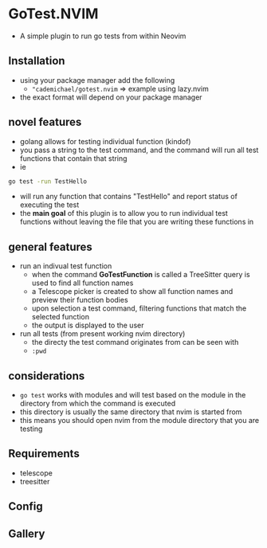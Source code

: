 # GoTest.NVIM

- A simple plugin to run go tests from within Neovim

## Installation 

- using your package manager add the following
    - `"cademichael/gotest.nvim` => example using lazy.nvim
- the exact format will depend on your package manager

## novel features

- golang allows for testing individual function (kindof)
- you pass a string to the test command, and the command will run all test functions that contain that string
- ie
```sh
go test -run TestHello
```
- will run any function that contains "TestHello" and report status of executing the test
- the **main goal** of this plugin is to allow you to run individual test functions without leaving the file that you are writing these functions in

## general features

- run an indivual test function
    - when the command **GoTestFunction** is called a TreeSitter query is used to find all function names
    - a Telescope picker is created to show all function names and preview their function bodies
    - upon selection a test command, filtering functions that match the selected function
    - the output is displayed to the user
- run all tests (from present working nvim directory)
    - the directy the test command originates from can be seen with 
    - `:pwd`

## considerations

- `go test` works with modules and will test based on the module in the directory from which the command is executed
- this directory is usually the same directory that nvim is started from
- this means you should open nvim from the module directory that you are testing

## Requirements

- telescope
- treesitter

## Config

## Gallery

